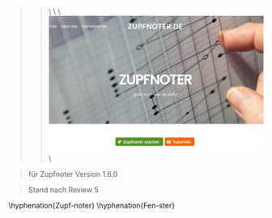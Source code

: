 
> >\ \ \ ![](../ZAUX_Images/000_frontimage.jpg) \  

> für Zupfnoter Version 1.6.0

> Stand nach Review 5

\hyphenation{Zupf-noter}
\hyphenation{Fen-ster}

